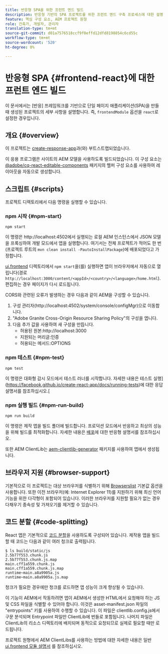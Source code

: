 ```yaml
---
title: 반응형 SPA을 위한 프런트 엔드 빌드
description: 반응형 기반의 SPA 프로젝트를 위한 프런트 엔드 구축 프로세스에 대한 설명
feature: 핵심 구성 요소, AEM 프로젝트 원형
role: 건축가, 개발자, 관리자
translation-type: tm+mt
source-git-commit: d01a7576518ccf9f0effd12dfd8198854c6cd55c
workflow-type: tm+mt
source-wordcount: '520'
ht-degree: 0%

---
```



# 반응형 SPA {#frontend-react}에 대한 프런트 엔드 빌드

이 문서에서는 [반응] 프레임워크를 기반으로 단일 페이지 애플리케이션(SPA)을 만들 때 생성된 프로젝트의 세부 사항을 설명합니다. 즉, `frontendModule` 옵션을 `react`로 설정한 경우입니다.

## 개요 {#overview}

이 프로젝트는 [create-response-app](https://github.com/facebook/create-react-app)과(와) 부트스트랩되었습니다.

이 응용 프로그램은 사이트의 AEM 모델을 사용하도록 빌드되었습니다. 이 구성 요소는 [@adobe/cq-react-editable-components](https://www.npmjs.com/package/@adobe/cq-react-editable-components) 패키지의 헬퍼 구성 요소를 사용하여 레이아웃을 자동으로 생성합니다.

## 스크립트 {#scripts}

프로젝트 디렉토리에서 다음 명령을 실행할 수 있습니다.

### npm 시작 {#npm-start}

```shell
npm start
```

이 명령은 http://localhost:4502에서 실행되는 로컬 AEM 인스턴스에서 JSON 모델을 프록싱하여 개발 모드에서 앱을 실행합니다. 여기서는 전체 프로젝트가 적어도 한 번(프로젝트 루트의 `mvn clean install -PautoInstallPackage`)에 배포되었다고 가정합니다.

[ui.frontend](uifrontend.md) 디렉토리에서 `npm start`을(를) 실행하면 앱이 브라우저에서 자동으로 열립니다(경로 `http://localhost:3000/content/<appId>/<country>/<language>/home.html`). 편집하는 경우 페이지가 다시 로드됩니다.

CORS와 관련된 오류가 발생하는 경우 다음과 같이 AEM을 구성할 수 있습니다.

1. 구성 관리자(http://localhost:4502/system/console/configMgr)으로 이동합니다.
1. &quot;Adobe Granite Cross-Origin Resource Sharing Policy&quot;의 구성을 엽니다.
1. 다음 추가 값을 사용하여 새 구성을 만듭니다.
   * 허용된 원본:http://localhost:3000
   * 지원되는 머리글:인증
   * 허용되는 메서드:OPTIONS

### npm 테스트 {#npm-test}

```shell
npm test
```

이 명령은 대화형 감시 모드에서 테스트 러너를 시작합니다. 자세한 내용은 테스트 실행](https://facebook.github.io/create-react-app/docs/running-tests)에 대한 응답 설명서를 참조하십시오.[

### npm 실행 빌드 {#npm-run-build}

```shell
npm run build
```

이 명령은 제작 앱을 빌드 폴더에 빌드합니다. 프로덕션 모드에서 반응하고 최상의 성능을 위해 빌드를 최적화합니다. 자세한 내용은 [배포](https://facebook.github.io/create-react-app/docs/deployment)에 대한 반응형 설명서를 참조하십시오.

또한 AEM ClientLib는 [aem-clientlib-generator](https://github.com/wcm-io-frontend/aem-clientlib-generator) 패키지를 사용하여 앱에서 생성됩니다.

## 브라우저 지원 {#browser-support}

기본적으로 이 프로젝트는 대상 브라우저를 식별하기 위해 [Browserslist](https://github.com/browserslist/browserslist) 기본값 옵션을 사용합니다. 또한 이전 브라우저(예: Internet Explorer 11)를 지원하기 위해 최신 언어 기능을 위한 다각형이 포함되어 있습니다. 이러한 브라우저를 지원할 필요가 없는 경우 다채우기 종속성 및 가져오기를 제거할 수 있습니다.

## 코드 분할 {#code-splitting}

React 앱은 기본적으로 [코드 분할](https://webpack.js.org/guides/code-splitting)을 사용하도록 구성되어 있습니다. 제작용 앱을 빌드할 때 코드는 다음과 같이 여러 청크로 출력됩니다.

```shell
$ ls build/static/js
2.5b77f553.chunk.js
2.5b77f553.chunk.js.map
main.cff1a559.chunk.js
main.cff1a559.chunk.js.map
runtime~main.a8a9905a.js
runtime~main.a8a9905a.js.map
```

청크가 필요한 경우에만 청크를 로드하면 앱 성능이 크게 향상될 수 있습니다.

이 기능이 AEM에서 작동하려면 앱이 AEM에서 생성한 HTML에서 요청해야 하는 JS 및 CSS 파일을 식별할 수 있어야 합니다. 이것은 asset-manifest.json 파일의 &quot;entrypoints&quot; 키를 사용하여 수행할 수 있습니다. 이 파일은 clientlib.config.js에서 구문 분석되며 Entrypoint 파일만 ClientLib에 번들로 포함됩니다. 나머지 파일은 ClientLib의 리소스 디렉토리에 배치되며 동적으로 요청되므로 실제로 필요할 때만 로드됩니다.

프로젝트 원형에서 AEM ClientLibs를 사용하는 방법에 대한 자세한 내용은 일반 [ui.frontend 모듈 설명서](uifrontend.md#clientlibs) 를 참조하십시오.
